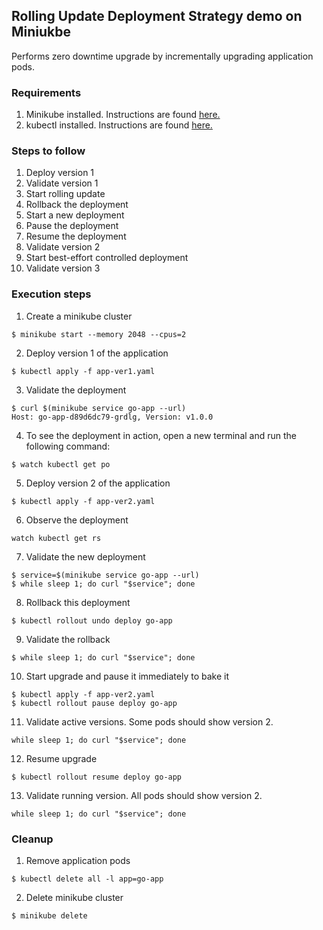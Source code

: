 ## Rolling Update Deployment Strategy demo on Miniukbe

Performs zero downtime upgrade by incrementally upgrading application pods.

### Requirements

1. Minikube installed. Instructions are found [here.](https://minikube.sigs.k8s.io/docs/start/)
2. kubectl installed. Instructions are found [here.](https://kubernetes.io/docs/tasks/tools/install-kubectl/)

### Steps to follow

1. Deploy version 1
2. Validate version 1
3. Start rolling update
4. Rollback the deployment
5. Start a new deployment
6. Pause the deployment
7. Resume the deployment
8. Validate version 2
9. Start best-effort controlled deployment
10. Validate version 3

### Execution steps

1. Create a minikube cluster
```
$ minikube start --memory 2048 --cpus=2
```
2. Deploy version 1 of the application
```
$ kubectl apply -f app-ver1.yaml
```
3. Validate the deployment
```
$ curl $(minikube service go-app --url)
Host: go-app-d89d6dc79-grdlg, Version: v1.0.0
```

4. To see the deployment in action, open a new terminal and run the following command:
```
$ watch kubectl get po
```
5. Deploy version 2 of the application
```
$ kubectl apply -f app-ver2.yaml
```
6. Observe the deployment
```
watch kubectl get rs 
```
7. Validate the new deployment
```
$ service=$(minikube service go-app --url)
$ while sleep 1; do curl "$service"; done
```
8. Rollback this deployment
```
$ kubectl rollout undo deploy go-app
```
9. Validate the rollback
```
$ while sleep 1; do curl "$service"; done
```
10. Start upgrade and pause it immediately to bake it
```
$ kubectl apply -f app-ver2.yaml
$ kubectl rollout pause deploy go-app
```
11. Validate active versions. Some pods should show version 2.
```
while sleep 1; do curl "$service"; done
```
12. Resume upgrade
```
$ kubectl rollout resume deploy go-app
```
13. Validate running version. All pods should show version 2.
```
while sleep 1; do curl "$service"; done
```

### Cleanup

1. Remove application pods
```
$ kubectl delete all -l app=go-app
```
2. Delete minikube cluster
```
$ minikube delete
```
